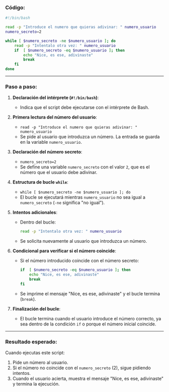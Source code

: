 ### Código:

```bash
#!/bin/bash

read -p "Introduce el numero que quieras adivinar: " numero_usuario
numero_secreto=2

while [ $numero_secreto -ne $numero_usuario ]; do
    read -p "Intentalo otra vez: " numero_usuario
    if  [ $numero_secreto -eq $numero_usuario ]; then
        echo "Nice, es ese, adivinaste"
        break
    fi
done
```

---

### Paso a paso:

1. **Declaración del intérprete (`#!/bin/bash`)**:
    
    - Indica que el script debe ejecutarse con el intérprete de Bash.
2. **Primera lectura del número del usuario**:
    
    - `read -p "Introduce el numero que quieras adivinar: " numero_usuario`
    - Se pide al usuario que introduzca un número. La entrada se guarda en la variable `numero_usuario`.
3. **Declaración del número secreto**:
    
    - `numero_secreto=2`
    - Se define una variable `numero_secreto` con el valor `2`, que es el número que el usuario debe adivinar.
4. **Estructura de bucle `while`**:
    
    - `while [ $numero_secreto -ne $numero_usuario ]; do`
    - El bucle se ejecutará mientras `numero_usuario` no sea igual a `numero_secreto` (`-ne` significa "no igual").
5. **Intentos adicionales**:
    
    - Dentro del bucle:
        
        ```bash
        read -p "Intentalo otra vez: " numero_usuario
        ```
        
    - Se solicita nuevamente al usuario que introduzca un número.
6. **Condicional para verificar si el número coincide**:
    
    - Si el número introducido coincide con el número secreto:
        
        ```bash
        if  [ $numero_secreto -eq $numero_usuario ]; then
            echo "Nice, es ese, adivinaste"
            break
        fi
        ```
        
    - Se imprime el mensaje "Nice, es ese, adivinaste" y el bucle termina (`break`).
7. **Finalización del bucle**:
    
    - El bucle termina cuando el usuario introduce el número correcto, ya sea dentro de la condición `if` o porque el número inicial coincide.

---

### Resultado esperado:

Cuando ejecutas este script:

1. Pide un número al usuario.
2. Si el número no coincide con el `numero_secreto` (2), sigue pidiendo intentos.
3. Cuando el usuario acierta, muestra el mensaje "Nice, es ese, adivinaste" y termina la ejecución.